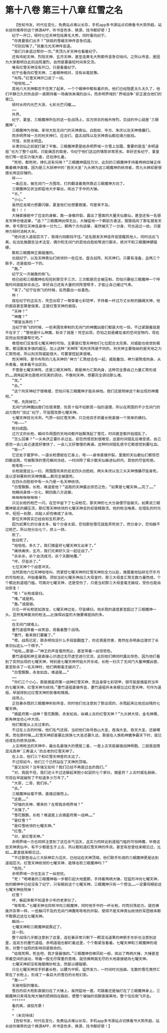 # 第十八卷 第三十八章 红雪之名
        【告知书友，时代在变化，免费站点难以长存，手机app多书源站点切换看书大势所趋，站长给你推荐的这个换源APP，听书音色多、换源、找书都好使！】
       纪宁一开口，顿时七位天神包括黄毛大熊，同时看向纪宁。
       “你真要我们出手？”妖娆的雪蝎天神传音急切道。
       “可别后悔了。”孩童元光天神传音道。
       “我们只承诺过帮你一次。”秃顶九牙天神也看着纪宁。
       还有鸠蛇天神、烈阳天神、玄月天神，甚至连黄毛大熊都传音急切询问。之所以传音，是因为大家都明白此刻战局激烈，自然是要最短时间来交流。
       唯有红雪天神没有开口，只是看着纪宁。
       纪宁也看向红雪天神，二者眼神相对，没有丝毫犹豫。
       “布阵。”红雪天神开口说了一词。
       “哈哈哈……”
       其他六大天神都忍不住笑了起来，一个个眼神中都有着炽热，他们已经隐匿太久太久了，他们平静已久的热血却一直期待着一场痛快淋漓的战斗。而赤明界域的‘界域战争’却正是合他们的胃口。
       顿时水府内光芒大涨，七彩光芒闪耀……
       ……
       外界。
       纪宁、夏皇、三眼魔神所在的这一处战场上，双方拼杀的格外惨烈，交战的中心就是‘三眼魔神’。
       三眼魔神为领袖，率领大批无间门的天神真仙、白脸蛟、毕方、朱厌以及天神傀儡们。
       而赤明界域一方的刑天神们、应龙们、盘古战阵以及天神真仙都在竭力抵挡。
       可惜，劣势太明显。
       长青剑仙之前就打破了平衡，三眼魔神更是给赤明界域一方雪上加霜，重要的是连‘赤明道祖’也为了整个战局，只能痛苦的取舍，令纪宁他们这边的情势非常恶劣。幸好还有纪宁、夏皇他们等一些实力强大者，还在挣扎着。
       “死吧，都死吧，挣扎还有何用？”三眼魔神猖狂万分，此刻的三眼魔神手持着两柄巨锤正挥舞着横冲直撞，因为是三大妖神中的‘吞天大圣’九头狮为这三眼魔神的统领者，而九头狮却是很擅长用这巨锤的。
       呼~~~
       一条应龙，被无间门一方围攻，打的翻滚着竟然靠近三眼魔神方向了。
       三眼魔神见状当即猛地大步窜出，挥出了手中的大锤。
       “不。”
       “小心。”
       虽然应龙竭力想要闪躲，夏皇他们也想要救援，可是来不及。
       嘭！！！
       大锤直接砸中了应龙的身躯，轰~~身躯炸裂，露出了里面的大量天仙散仙，甚至还有一名银发天神仓惶逃窜，“逃？”三眼魔神凶悍无比，大锤猛地一个朝前方直送，狠狠捣向了那名银发天神，幸亏那位天神连身体一分为二，朝两个方向逃窜，虽然被灭了一分身，可也逃过一劫，只是神力顿时消耗大半。
       “绝对进入道祖层次了，我竭力挡都挡不住。”这名银发天神连传音提醒其他人，同时远远飞离，在远处施展些法术法宝，偶尔和无间门的其他白脸蛟等进行厮杀，绝对不和三眼魔神硬碰硬。
       敢和三眼魔神正面碰撞的。
       也就纪宁，以及天神真仙们统领的一些应龙、盘古战阵、刑天神们。只要有准备，且两三个联手，还是能挡一下的。
       “轰。”
       纪宁又一次被轰的倒飞。
       他已经和三眼魔神在短短刹那交手三次，三次都是完全被压制，恐怕只要给三眼魔神一个呼吸时间就能斩杀自己。幸好自己还有大量的同阵营帮手，才能让自己缓过气来。
       “来了。”纪宁在倒飞的时候，反而露出一丝喜色。
       哗！
       就在纪宁的正后方，凭空出现了一尊穿着七彩铠甲，手持着一杆过万丈长枪的巍峨天神，他的面容甚至算是俊美，正是红雪天神的面容。
       “天神？”
       “神魔？”
       “哪冒出来的？”
       当纪宁倒飞的时候，一些来围攻牵制的无间门的神魔凶兽们都是大吃一惊。不过紧跟着就是不在乎了：“管他是什么神魔，斩杀了就是！凭空出现，恐怕之前是藏在谁的空间宝物内，现在突然出现想要帮忙吧。”
       难怪他们没发现七曜天神的可怕，主要是红雪天神他们七位配合太完美，对威能也收敛到极致，都没散发多强的威压。加上这种‘天神阵’和刑天阵是不同的，刑天神主要吸纳的是天地之力汇聚而成，所以刑天阵威能很大，可要掌控起来很难。
       而天神阵，是令布阵的几名天神的‘神力’汇聚结合在一起，威能叠加，神力凝聚成肉身。从外表看，根本看不出区别。
       不管是七曜天神阵，还是三眼天神阵，都是神力汇聚肉身，这种完全靠自己力量汇聚形成的……调用起来也是绝对完美的调动，不像刑天神，想要完全调动那么难。
       “攻。”
       “杀。”
       “这个刑天神纪宁很难缠，恐怕只有三眼魔神才能杀掉他。我们还是除掉这个新出现的神魔吧。”
       “嗯，先除掉它。”
       无间门的神魔凶兽们也很清楚，伤其十指不如断其一指的道理，所以在周围的不少无间门的战力暂时‘饶过’纪宁，尽皆围攻那七曜天神。
       七曜天神目光冷冽，气质一如红雪天神，只见他双手抓着长枪直接一个简单的横扫。
       “哗~~~”
       枪扫成圆。
       过万丈的长枪，瞬间令周围的天地间都开始飘荡起了雪花，时间甚至都开始错乱了。
       “怎么回事？”一头朱厌正要扑杀过去，却忽然感觉到很难受，这是时间错乱后难受感，自己感觉一会儿自己速度好像快了，一会儿又好像慢的离谱。这种时间错乱感令它都感觉到要吐血。
       “嘭~~”
       它还处于噩梦中，一道长枪便砸在它身上，嘭~~~身体直接炸裂，里面的天仙散仙们都惊恐四散逃跑，可被飘荡的雪花瞬间冻结，一时间除了极少数天仙躲进仙府内，其他的尽皆死绝。
       嘭嘭嘭~~~~
       长枪就是这么一扫，周围围攻来的足足四头白脸蛟、两头朱厌以及三头天神傀儡尽皆身死。连以坚韧著称的天神傀儡……都完全被震死。
       在四头白脸蛟中有一头乃是一名天神统领。
       “白雪飘飘，长枪，难道是他？”逃跑的天神露出惊恐之色，“如果是七曜天神……完了……”
       他瞬间身体一分七，朝四面八方逃窜。
       咻咻咻咻咻咻咻！
       只见长枪的枪芒一闪，在空中留下了七朵枪花，那天神的七大分身便尽皆破灭。如果说三眼魔神是走的碾压流，那红雪天神统领的七曜天神走的却是精致流，他的枪法唯美，在错乱的时光中，短短一刹那，对敌人却仿佛成了永恒。
       那位天神其实已经自知生机渺茫。
       因为如果化的分身太多，每个分身太弱，恐怕那些雪花就能弄死他了。而分身少，恐怕躲不过枪芒。所以他分出七个，拼上一拼。
       败了。
       依旧死了。
       “哈哈哈，多久了。我们摘星府七曜天神又出来了。”
       “痛快痛快，玄月，我们兄弟好久没一起征战了。”
       “杀杀杀，杀个血流成河，杀个天翻地覆。”
       “哼，尽皆杀了。”
       七位天神个个战意冲天。
       当然其他六位天神哇哇叫，而掌控七曜天神的红雪天神则全力以赴，施展着他钻研无尽岁月的可怕枪法，开始着屠戮。须知当初七曜天神战三大母皇时，那三大母皇汇聚无数力量而成，个个都达到道祖门槛。可面对七曜天神，还是受伤了，只是当初那三大母皇毫无破绽，受伤也能自动恢复！
       “嘭！”长枪或是扫。
       “噗。”或是刺。
       “轰。”或是砸。
       只见一杆长枪犹如游龙，七曜天神过处，尽皆横扫，他杀戮的速度甚至超过了三眼魔神一头。显然鬼神莫测的枪法……比强悍凶蛮的大锤要难抵挡的多。
       ……
       在无间门城墙上。
       墨竹道祖带着一丝笑容，观看着整个战场。
       “墨竹，看来我们要赢了。”
       “嗯，战局已定，那赤明怕没什么手段能翻盘了，你还真是厉害，竟然在赤明身边潜伏了长青剑仙这么一个棋子。”
       “哈哈……那是——”神王的声音戛然而止，甚至带着一丝惊怒色。
       墨竹道祖和神王是直接心识透过无尽虚空进行交流，此刻他们俩同时露出惊色，因为他们看到了突然出现的七曜天神，特别是七曜天神开始大开杀戒，长枪一扫灭了无间门大量神魔凶兽，甚至斩杀了一名天神时，他们俩都毫无疑问了。
       “白雪飘飘，赤发如血，难道是……”
       ……
       “你们三个小心，那是摘星府第一战神红雪天神，而且身穿七彩铠甲，很可能是摘星府当年的七曜天神。红雪天神为统领。”墨竹道祖直接传音，墨竹道祖并未亲眼见过红雪天神，可作为道祖，早就得到过红雪天神的影像和情报。
       战场上。
       正狂暴杀戮的三眼魔神听到传音，同时他们也注意到了那出现的，杀戮起来比他还凶残的七曜天神。
       “摘星府第一战神？雪花飘飘，赤发如血，纵横上古的红雪天神？”九头狮大惊，金毛神鹰，断角神龙也心中大惊。
       他们都是从上古过来的。
       不过在上古的时候，他们名气还弱，当初他们自号吞山大圣、吞海大圣、吞天大圣，还被嘲笑。而在那时候……红雪天神却是要比妖族七大圣还要久远，那是在人族和神魔争霸天下时，就已经成名的绝世战神。
       上古用枪法的天神中，最出名最强大的便是二者，一是上古天庭最强战神杨戬，二就是追随混沌真神‘三寿道人’的古老的红雪天神了。
       在上古，他们三个和红雪天神差的太远了。
       不过现如今，他们三个已然站在了天神的顶端。
       “是又如何？当年强又如何？我们已经不再是过去的我们。”
       “对，我就不信，我们还斗不过这躲起来胆小如鼠的七个家伙，摘星府？上古时威名赫赫，可现在早就破败了不知道多少万年了。”
       “大哥，二哥，我们杀。”
       “杀。”
       三眼魔神丝毫不惧，直接迎接而上。
       “这是……”
       “好强的天神，哪来的？在帮我赤明界域？”
       “太强了。”
       “雪花飘飘，长枪？难道是上古摘星府第一战神……”
       “是红雪？”
       “是红雪统领的七曜天神。”
       “红雪。”
       “对，是红雪天神。”
       赤明界域一方也同样注意到了这位杀气滔天，且实力同样达到道祖门槛的可怕神魔，毕竟这些天神真仙中，有不少都是生于上古，所以都知道红雪天神的传说。甚至有些曾经亲眼见过，比如……夏皇就亲眼见过。
       “不过那吞龙山三大妖神实力滔天，已经站在天神顶端，他们联手形成的三眼魔神更是达到道祖层次。红雪天神统领的七曜天神，能够击败三眼魔神吗？”
       “危险。”
       赤明界域一方也生出了一丝担忧。
       “死！”咆哮着的三眼魔神每一步都引起大地震颤，手持着两柄大锤，狂猛的冲向七曜天神，他的眼神中已经没有了纪宁，只有眼前这个七曜天神。三眼魔神只有一个想法……一定要将眼前这七曜天神给除掉！
       红雪？
       哼，躲起来都不知道多少年的老家伙了。
       “嘭嘭嘭。”七曜天神也同样冲向三眼魔神，同时他手中的一杆长枪，时而扫荡前方。就仿佛拨开杂草一样，一些躲闪不及的无间门神魔嘭嘭嘭的炸裂，使得不是天神真仙统领的军团根本都不敢靠近这位七曜天神。
       瞬间——
       七曜天神和三眼魔神就靠近了。
       这一刻。
       整个战场几乎都注意到了这里，连狂暴异常只剩下一颗混沌道果的神箭手东折也注意到这里，连双方的墨竹道祖、赤明道祖也都盯着这里，个个都紧张看着。七曜天神和三眼魔神的成败，对整个战局的影响将是致命的。
       “给我死啊，死去吧，我才是最强的。”三眼魔神仿佛风轮一般，挥出了两柄大锤，大锤甚至带着空间的波动，带着一股无尽厚重的意境，就仿佛两面无尽的大地直接砸向七曜天神。
       七曜天神却没有施展精妙枪法，而是以硬碰硬。
       只见七曜天神双手抓着长枪，以腰为中枢，猛然发力，一时间时光扭曲，无数的雪花竟然汇聚在了长枪上，形成了一条巨大的雪白的长枪幻影。
       “轰~~~”
       天崩地裂的撞击。
       雪白的巨大枪影直接扫在了大锤上，虽然猛地一震，可跟着还是抽打在了三眼魔神身上，三眼魔神只来得及用大锤的把柄挡在胸前，便整个被抽的双脚直接离地，整个往后倒飞开去。
       ******
       看的爽，请投月票！
       *
       *（未完待续）
       【告知书友，时代在变化，免费站点难以长存，手机app多书源站点切换看书大势所趋，站长给你推荐的这个换源APP，听书音色多、换源、找书都好使！】